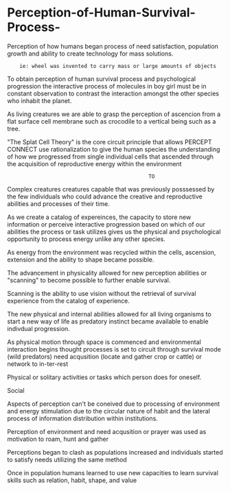 # Perception-of-Human-Survival-Process-
Perception of how humans began process of need satisfaction, population growth and ability to create technology for mass solutions.

        ie: wheel was invented to carry mass or large amounts of objects
        
To obtain perception of human survival process and psychological progression the interactive process of molecules in boy girl  must be in constant observation to contrast the interaction amongst the other species who inhabit the planet.

As living creatures we are able to grasp the perception of ascencion from a flat surface cell membrane such as crocodile to a vertical being such as a tree.

"The Splat Cell Theory" is the core circuit principle that allows PERCEPT CONNECT use rationalization to give the human species the understanding of how we progressed from single individual cells that ascended through the acquisition of reproductive energy within the environment 

                                                  TO 

Complex creatures creatures capable that was previously posssessed by the few individuals who could advance the creative and reproductive abilities and processes of their time.

As we create a catalog of expereinces, the capacity to store new information or perceive interactive progression based on which of our abilities the process or task utilizes gives us the physical and psychological opportunity to process energy unlike any other species.

As energy from the environment was recycled within the cells, ascension, extension and the ability to shape became possible. 

The advancement in physicality allowed for new perception abilities or "scanning" to become possible to further enable survival.

Scanning is the ability to use vision without the retrieval of survival experience from the catalog of experience.

The new physical and internal abilities allowed for all living organisms to start a new way of life as predatory instinct became available to enable indivdual progression.

As physical motion through space is commenced and environmental interaction begins thought processes is set to circuit through survival mode (wild predators) need acqusition (locate and gather crop or cattle) or network to in-ter-rest

Physical or solitary activities or tasks which person does for oneself.

Social

Aspects of perception can't be coneived due to processing of environment and energy stimulation due to the circular nature of habit and the lateral process of information distribution within institutions.

Perception of environment and need acqusition or prayer was used as motivation to roam, hunt and gather 

Perceptions began to clash as populations increased and individuals started to satisfy needs utilizing the same method

Once in population humans learned to use new capacities to learn survival skills such as relation, habit, shape, and value

